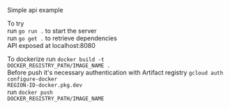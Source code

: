 Simple api example

To try<br>
run <code>go run .</code> to start the server <br>
run <code>go get .</code> to retrieve dependencies<br>
API exposed at localhost:8080

To dockerize
run <code>docker build -t DOCKER_REGISTRY_PATH/IMAGE_NAME .</code><br>
Before push it's necessary authentication with Artifact registry <code>gcloud auth configure-docker REGION-ID-docker.pkg.dev</code><br>
run <code>docker push DOCKER_REGISTRY_PATH/IMAGE_NAME</code><br>